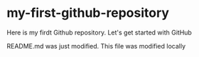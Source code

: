 # my-first-github-repository
Here is my firdt Github repository. Let's get started with GitHub

README.md was just modified. This file was modified locally
